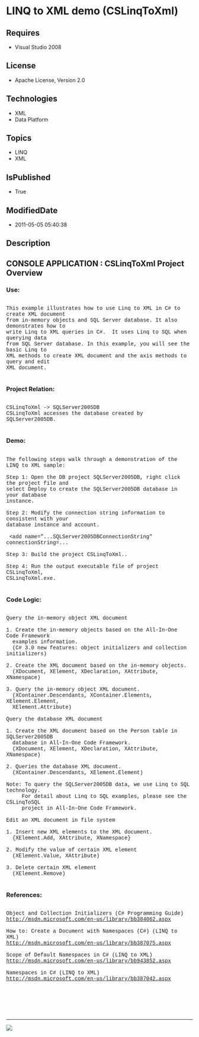 # LINQ to XML demo (CSLinqToXml)
## Requires
* Visual Studio 2008
## License
* Apache License, Version 2.0
## Technologies
* XML
* Data Platform
## Topics
* LINQ
* XML
## IsPublished
* True
## ModifiedDate
* 2011-05-05 05:40:38
## Description

<p style="font-family:Courier New"></p>
<h2>CONSOLE APPLICATION : CSLinqToXml Project Overview</h2>
<p style="font-family:Courier New"></p>
<h3>Use:</h3>
<p style="font-family:Courier New"><br>
This example illustrates how to use Linq to XML in C# to create XML document<br>
from in-memory objects and SQL Server database. It also demonstrates how to<br>
write Linq to XML queries in C#. &nbsp;It uses Linq to SQL when querying data <br>
from SQL Server database. In this example, you will see the basic Linq to<br>
XML methods to create XML document and the axis methods to query and edit <br>
XML document. <br>
<br>
</p>
<h3>Project Relation:</h3>
<p style="font-family:Courier New"><br>
CSLinqToXml -&gt; SQLServer2005DB<br>
CSLinqToXml accesses the database created by SQLServer2005DB.<br>
<br>
</p>
<h3>Demo:</h3>
<p style="font-family:Courier New"><br>
The following steps walk through a demonstration of the LINQ to XML sample: <br>
<br>
Step 1: Open the DB project SQLServer2005DB, right click the project file and<br>
select Deploy to create the SQLServer2005DB database in your database <br>
instance.<br>
<br>
Step 2: Modify the connection string information to consistent with your <br>
database instance and account. &nbsp;<br>
<br>
&nbsp;&lt;add name=&quot;...SQLServer2005DBConnectionString&quot; connectionString=...<br>
<br>
Step 3: Build the project CSLinqToXml..<br>
<br>
Step 4: Run the output executable file of project CSLinqToXml,<br>
CSLinqToXml.exe.<br>
<br>
</p>
<h3>Code Logic:</h3>
<p style="font-family:Courier New"><br>
Query the in-memory object XML document<br>
<br>
1. Create the in-memory objects based on the All-In-One Code Framework <br>
&nbsp; examples information.<br>
&nbsp; (C# 3.0 new features: object initializers and collection initializers)<br>
&nbsp; <br>
2. Create the XML document based on the in-memory objects.<br>
&nbsp; (XDocument, XElement, XDeclaration, XAttribute, XNamespace)<br>
&nbsp; <br>
3. Query the in-memory object XML document.<br>
&nbsp; (XContainer.Descendants, XContainer.Elements, XElement.Element,<br>
&nbsp; XElement.Attribute)<br>
&nbsp; <br>
Query the database XML document<br>
<br>
1. Create the XML document based on the Person table in SQLServer2005DB <br>
&nbsp; database in All-In-One Code Framework.<br>
&nbsp; (XDocument, XElement, XDeclaration, XAttribute, XNamespace)<br>
&nbsp; <br>
2. Queries the database XML document.<br>
&nbsp; (XContainer.Descendants, XElement.Element)<br>
&nbsp; <br>
Note: To query the SQLServer2005DB data, we use Linq to SQL technology.<br>
&nbsp; &nbsp; &nbsp;For detail about Linq to SQL examples, please see the CSLinqToSQL<br>
&nbsp; &nbsp; &nbsp;project in All-In-One Code Framework.<br>
&nbsp; &nbsp; &nbsp;<br>
Edit an XML document in file system<br>
<br>
1. Insert new XML elements to the XML document.<br>
&nbsp; {XElement.Add, XAttribute, XNamespace}<br>
&nbsp; <br>
2. Modify the value of certain XML element<br>
&nbsp; (XElement.Value, XAttribute)<br>
&nbsp; <br>
3. Delete certain XML element<br>
&nbsp; (XElement.Remove) <br>
<br>
</p>
<h3>References:</h3>
<p style="font-family:Courier New"><br>
Object and Collection Initializers (C# Programming Guide)<br>
<a target="_blank" href="http://msdn.microsoft.com/en-us/library/bb384062.aspx">http://msdn.microsoft.com/en-us/library/bb384062.aspx</a><br>
<br>
How to: Create a Document with Namespaces (C#) (LINQ to XML)<br>
<a target="_blank" href="http://msdn.microsoft.com/en-us/library/bb387075.aspx">http://msdn.microsoft.com/en-us/library/bb387075.aspx</a><br>
<br>
Scope of Default Namespaces in C# (LINQ to XML)<br>
<a target="_blank" href="http://msdn.microsoft.com/en-us/library/bb943852.aspx">http://msdn.microsoft.com/en-us/library/bb943852.aspx</a><br>
<br>
Namespaces in C# (LINQ to XML)<br>
<a target="_blank" href="http://msdn.microsoft.com/en-us/library/bb387042.aspx">http://msdn.microsoft.com/en-us/library/bb387042.aspx</a><br>
<br>
</p>
<h3></h3>
<p style="font-family:Courier New"><br>
<br>
<br>
</p>
<hr>
<div><a href="http://go.microsoft.com/?linkid=9759640" style="margin-top:3px"><img src="http://bit.ly/onecodelogo">
</a></div>
